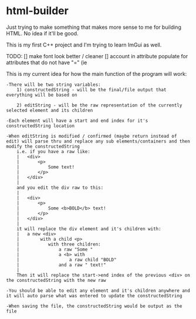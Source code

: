 # html-builder

Just trying to make something that makes more sense to me for building HTML. No idea if it'll be good.

This is my first C++ project and I'm trying to learn ImGui as well.

TODO:
[] make font look better / cleaner
[] account in attribute populate for attributes that do not have "=" (ie <audio> "controls")


This is my current idea for how the main function of the program will work:

    -There will be two string variables:
        1) constructedString - will be the final/file output that everything will be based on

        2) editString - will be the raw representation of the currently selected element and its children

    -Each element will have a start and end index for it's constructedString location

    -When editString is modified / confirmed (maybe return instead of edit) will parse thru and replace any sub elements/containers and then modify the constructedString
        i.e. if you have a raw like:
        |   <div>
        |       <p>
        |           Some text!
        |       </p>
        |   </div>
        |
        and you edit the div raw to this:
        |
        |   <div>
        |       <p>
        |           Some <b>BOLD</b> text!
        |       </p>
        |   </div>
        |
        it will replace the div element and it's children with:
        |   a new <div>
        |        with a child <p>
        |           with three children:
        |               a raw "Some "
        |               a <b> with
        |                   a raw child "BOLD"
        |               and a raw " text!"
        |
        Then it will replace the start->end index of the previous <div> on the constructedString with the new raw

    -You should be able to edit any element and it's children anywhere and it will auto parse what was entered to update the constructedString

    -When saving the file, the constructedString would be output as the file

